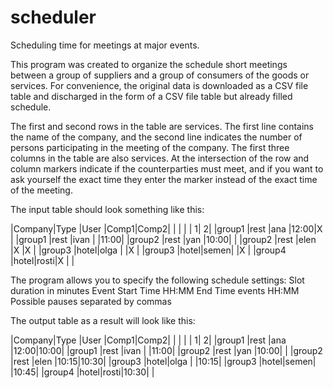 # scheduler
Scheduling time for meetings at major events.

This program was created to organize the schedule short meetings between a group of suppliers and a group of consumers of the goods or services.
For convenience, the original data is downloaded as a CSV file table and discharged in the form of a CSV file table but already filled schedule.

The first and second rows in the table are services. The first line contains the name of the company, and the second line indicates the number of persons participating in the meeting of the company.
The first three columns in the table are also services. 
At the intersection of the row and column markers indicate if the counterparties must meet, and if you want to ask yourself the exact time they enter the marker instead of the exact time of the meeting.

The input table should look something like this:

|Company|Type |User	|Comp1|Comp2|
|       |     |     |    1|    2|
|group1	|rest |ana	|12:00|X    |
|group1	|rest |ivan	|     |11:00|
|group2	|rest |yan	|10:00|     |
|group2	|rest |elen	|X	  |X    |
|group3	|hotel|olga	|     |X    |
|group3	|hotel|semen|     |X    |
|group4	|hotel|rosti|X	  |     |

The program allows you to specify the following schedule settings:
Slot duration in minutes
Event Start Time HH:MM
End Time events HH:MM
Possible pauses separated by commas

The output table as a result will look like this:

|Company|Type |User	|Comp1|Comp2|
|       |     |     |    1|    2|
|group1	|rest |ana	|12:00|10:00|
|group1	|rest |ivan	|     |11:00|
|group2	|rest |yan	|10:00|     |
|group2	|rest |elen	|10:15|10:30|
|group3	|hotel|olga	|     |10:15|
|group3	|hotel|semen|     |10:45|
|group4	|hotel|rosti|10:30|     |

